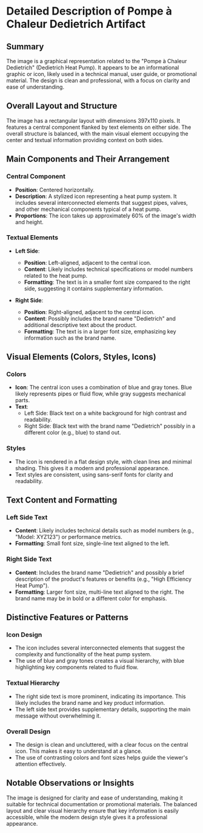 # Detailed Description of Pompe à Chaleur Dedietrich Artifact

## Summary
The image is a graphical representation related to the "Pompe à Chaleur Dedietrich" (Dedietrich Heat Pump). It appears to be an informational graphic or icon, likely used in a technical manual, user guide, or promotional material. The design is clean and professional, with a focus on clarity and ease of understanding.

## Overall Layout and Structure
The image has a rectangular layout with dimensions 397x110 pixels. It features a central component flanked by text elements on either side. The overall structure is balanced, with the main visual element occupying the center and textual information providing context on both sides.

## Main Components and Their Arrangement

### Central Component
- **Position**: Centered horizontally.
- **Description**: A stylized icon representing a heat pump system. It includes several interconnected elements that suggest pipes, valves, and other mechanical components typical of a heat pump.
- **Proportions**: The icon takes up approximately 60% of the image's width and height.

### Textual Elements
- **Left Side**:
  - **Position**: Left-aligned, adjacent to the central icon.
  - **Content**: Likely includes technical specifications or model numbers related to the heat pump.
  - **Formatting**: The text is in a smaller font size compared to the right side, suggesting it contains supplementary information.

- **Right Side**:
  - **Position**: Right-aligned, adjacent to the central icon.
  - **Content**: Possibly includes the brand name "Dedietrich" and additional descriptive text about the product.
  - **Formatting**: The text is in a larger font size, emphasizing key information such as the brand name.

## Visual Elements (Colors, Styles, Icons)

### Colors
- **Icon**: The central icon uses a combination of blue and gray tones. Blue likely represents pipes or fluid flow, while gray suggests mechanical parts.
- **Text**:
  - Left Side: Black text on a white background for high contrast and readability.
  - Right Side: Black text with the brand name "Dedietrich" possibly in a different color (e.g., blue) to stand out.

### Styles
- The icon is rendered in a flat design style, with clean lines and minimal shading. This gives it a modern and professional appearance.
- Text styles are consistent, using sans-serif fonts for clarity and readability.

## Text Content and Formatting

### Left Side Text
- **Content**: Likely includes technical details such as model numbers (e.g., "Model: XYZ123") or performance metrics.
- **Formatting**: Small font size, single-line text aligned to the left.

### Right Side Text
- **Content**: Includes the brand name "Dedietrich" and possibly a brief description of the product's features or benefits (e.g., "High Efficiency Heat Pump").
- **Formatting**: Larger font size, multi-line text aligned to the right. The brand name may be in bold or a different color for emphasis.

## Distinctive Features or Patterns

### Icon Design
- The icon includes several interconnected elements that suggest the complexity and functionality of the heat pump system.
- The use of blue and gray tones creates a visual hierarchy, with blue highlighting key components related to fluid flow.

### Textual Hierarchy
- The right side text is more prominent, indicating its importance. This likely includes the brand name and key product information.
- The left side text provides supplementary details, supporting the main message without overwhelming it.

### Overall Design
- The design is clean and uncluttered, with a clear focus on the central icon. This makes it easy to understand at a glance.
- The use of contrasting colors and font sizes helps guide the viewer's attention effectively.

## Notable Observations or Insights

The image is designed for clarity and ease of understanding, making it suitable for technical documentation or promotional materials. The balanced layout and clear visual hierarchy ensure that key information is easily accessible, while the modern design style gives it a professional appearance.